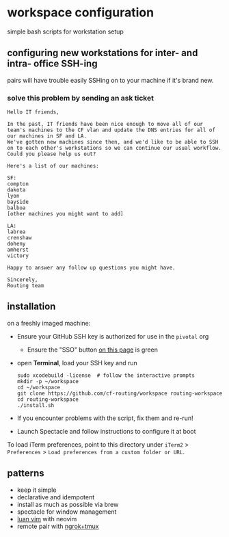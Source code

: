 # workspace configuration
simple bash scripts for workstation setup

## configuring new workstations for inter- and intra- office SSH-ing

pairs will have trouble easily SSHing on to your machine if it's brand new.

### solve this problem by sending an ask ticket

```
Hello IT friends,

In the past, IT friends have been nice enough to move all of our team's machines to the CF vlan and update the DNS entries for all of our machines in SF and LA.
We've gotten new machines since then, and we'd like to be able to SSH on to each other's workstations so we can continue our usual workflow.
Could you please help us out?

Here's a list of our machines:

SF:
compton
dakota
lyon
bayside
balboa
[other machines you might want to add]

LA:
labrea
crenshaw
doheny
amherst
victory

Happy to answer any follow up questions you might have.

Sincerely,
Routing team
```
## installation
on a freshly imaged machine:

- Ensure your GitHub SSH key is authorized for use in the `pivotal` org
  - Ensure the "SSO" button [on this page](https://github.com/settings/keys) is
    green

- open **Terminal**, load your SSH key and run
  ```
  sudo xcodebuild -license  # follow the interactive prompts
  mkdir -p ~/workspace
  cd ~/workspace
  git clone https://github.com/cf-routing/workspace routing-workspace
  cd routing-workspace
  ./install.sh
  ```

- If you encounter problems with the script, fix them and re-run!

- Launch Spectacle and follow instructions to configure it at boot

To load iTerm preferences, point to this directory under `iTerm2` >
`Preferences` > `Load preferences from a custom folder or URL`.

## patterns
- keep it simple
- declarative and idempotent
- install as much as possible via brew
- spectacle for window management
- [luan vim](https://github.com/luan/vimfiles) with neovim
- remote pair with [ngrok+tmux](./REMOTE_PAIRING.md)
